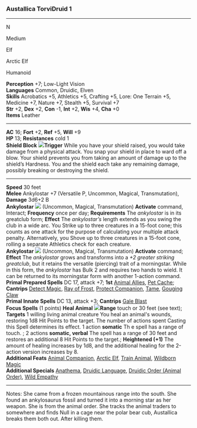 ### **Austallica TorviDruid 1**

* * *

N

Medium

Elf

Arctic Elf

Humanoid

**Perception** +7; Low-Light Vision  
**Languages** Common, Druidic, Elven  
**Skills** Acrobatics +5, Athletics +5, Crafting +5, Lore: One Terrain +5, Medicine +7, Nature +7, Stealth +5, Survival +7  
**Str** +2, **Dex** +2, **Con** -1, **Int** +2, **Wis** +4, **Cha** +0  
**Items** Leather

* * *

**AC** 16; **Fort** +2, **Ref** +5, **Will** +9  
**HP** 13; **Resistances** cold 1  
**Shield Block** ![](attachment/540193e74673fe896622553509348e1a.png)**Trigger** While you have your shield raised, you would take damage from a physical attack. You snap your shield in place to ward off a blow. Your shield prevents you from taking an amount of damage up to the shield’s Hardness. You and the shield each take any remaining damage, possibly breaking or destroying the shield.

* * *

**Speed** 30 feet  
**Melee** Ankylostar +7 (Versatile P, Uncommon, Magical, Transmutation), **Damage** 3d6+2 B  
**Ankylostar** ![](attachment/e3616dd6f9957eeddc9ebeee1a0c455a.png) (Uncommon, Magical, Transmutation) **Activate** command, Interact; **Frequency** once per day; **Requirements** The _ankylostar_ is in its greatclub form; **Effect** The _ankylostar’s_ length extends as you swing the club in a wide arc. You Strike up to three creatures in a 15-foot cone; this counts as one attack for the purpose of calculating your multiple attack penalty. Alternatively, you Shove up to three creatures in a 15-foot cone, rolling a separate Athletics check for each creature.  
**Ankylostar** ![](attachment/dfabc894be1573a2f226e142a858db4a.png) (Uncommon, Magical, Transmutation) **Activate** command; **Effect** The _ankylostar_ grows and transforms into a _+2 greater striking greatclub_, but it retains the versatile (piercing) trait of a morningstar. While in this form, the _ankylostar_ has Bulk 2 and requires two hands to wield. It can be returned to its morningstar form with another 1-action command.  
**Primal Prepared Spells** DC 17, attack +7; **1st** [Animal Allies](https://2e.aonprd.com/SpellLists.aspx?Tradition=0), [Pet Cache](https://2e.aonprd.com/Spells.aspx?ID=706); **Cantrips** [Detect Magic](https://2e.aonprd.com/Spells.aspx?ID=66), [Ray of Frost](https://2e.aonprd.com/Spells.aspx?ID=245), [Protect Companion](https://2e.aonprd.com/SpellLists.aspx?Tradition=0), [Tame](https://2e.aonprd.com/SpellLists.aspx?Tradition=0), [Gouging Claw](https://2e.aonprd.com/SpellLists.aspx?Tradition=0)  
**Primal Innate Spells** DC 13, attack +3; **Cantrips** [Gale Blast](https://2e.aonprd.com/SpellLists.aspx?Tradition=0)  
**Focus Spells** (1 points) **Heal Animal** ![](attachment/dfabc894be1573a2f226e142a858db4a.png)**Range** touch or 30 feet (see text); **Targets** 1 willing living animal creature You heal an animal's wounds, restoring 1d8 Hit Points to the target. The number of actions spent Casting this Spell determines its effect. 1 action **somatic** Th e spell has a range of touch. ; 2 actions **somatic, verbal** The spell has a range of 30 feet and restores an additional 8 Hit Points to the target.; **Heightened (+1)** The amount of healing increases by 1d8, and the additional healing for the 2-action version increases by 8.  
**Additional Feats** [Animal Companion](https://2e.aonprd.com/Feats.aspx?ID=311), [Arctic Elf](http://2e.aonprd.com/Heritages.aspx?Ancestry=2), [Train Animal](https://2e.aonprd.com/Feats.aspx?ID=856), [Wildborn Magic](https://2e.aonprd.com/Feats.aspx?ID=978)  
**Additional Specials** [Anathema](https://2e.aonprd.com/Classes.aspx?ID=6), [Druidic Language](https://2e.aonprd.com/Classes.aspx?ID=6), [Druidic Order (Animal Order)](https://2e.aonprd.com/Classes.aspx?ID=6), [Wild Empathy](https://2e.aonprd.com/Classes.aspx?ID=6)  

* * *

Notes: She came from a frozen mountainous range into the south. She found an ankylosaurus fossil and turned it into a morning star as her weapon. She is from the animal order. She tracks the animal traders to somewhere and finds Null in a cage near the polar bear cub, Austallica breaks them both out. After killing them.